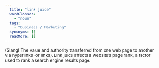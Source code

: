 ```yaml
---
  title: "link juice"
  wordClasses: 
    - "noun"
  tags: 
    - "Business / Marketing"
  synonyms: []
  readMore: []
---
```

(Slang) The value and authority transferred from one web page to another via hyperlinks (or links). Link juice affects a website’s page rank, a factor used to rank a search engine results page.
